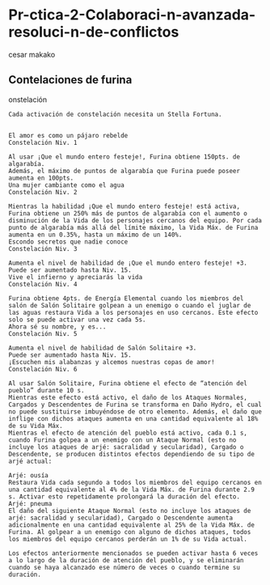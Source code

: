 # Pr-ctica-2-Colaboraci-n-avanzada-resoluci-n-de-conflictos
cesar makako

## Contelaciones de furina


onstelación

    Cada activación de constelación necesita un Stella Fortuna. 


    El amor es como un pájaro rebelde
    Constelación Niv. 1

    Al usar ¡Que el mundo entero festeje!, Furina obtiene 150pts. de algarabía.
    Además, el máximo de puntos de algarabía que Furina puede poseer aumenta en 100pts.
    Una mujer cambiante como el agua
    Constelación Niv. 2

    Mientras la habilidad ¡Que el mundo entero festeje! está activa, Furina obtiene un 250% más de puntos de algarabía con el aumento o disminución de la Vida de los personajes cercanos del equipo. Por cada punto de algarabía más allá del límite máximo, la Vida Máx. de Furina aumenta en un 0.35%, hasta un máximo de un 140%.
    Escondo secretos que nadie conoce
    Constelación Niv. 3

    Aumenta el nivel de habilidad de ¡Que el mundo entero festeje! +3.
    Puede ser aumentado hasta Niv. 15.
    Vive el infierno y apreciarás la vida
    Constelación Niv. 4

    Furina obtiene 4pts. de Energía Elemental cuando los miembros del salón de Salón Solitaire golpean a un enemigo o cuando el juglar de las aguas restaura Vida a los personajes en uso cercanos. Este efecto solo se puede activar una vez cada 5s.
    Ahora sé su nombre, y es...
    Constelación Niv. 5

    Aumenta el nivel de habilidad de Salón Solitaire +3.
    Puede ser aumentado hasta Niv. 15.
    ¡Escuchen mis alabanzas y alcemos nuestras copas de amor!
    Constelación Niv. 6

    Al usar Salón Solitaire, Furina obtiene el efecto de “atención del pueblo” durante 10 s.
    Mientras este efecto está activo, el daño de los Ataques Normales, Cargados y Descendentes de Furina se transforma en Daño Hydro, el cual no puede sustituirse imbuyéndose de otro elemento. Además, el daño que inflige con dichos ataques aumenta en una cantidad equivalente al 18% de su Vida Máx.
    Mientras el efecto de atención del pueblo está activo, cada 0.1 s, cuando Furina golpea a un enemigo con un Ataque Normal (esto no incluye los ataques de arjé: sacralidad y secularidad), Cargado o Descendente, se producen distintos efectos dependiendo de su tipo de arjé actual:

    Arjé: ousía
    Restaura Vida cada segundo a todos los miembros del equipo cercanos en una cantidad equivalente al 4% de la Vida Máx. de Furina durante 2.9 s. Activar esto repetidamente prolongará la duración del efecto.
    Arjé: pneuma
    El daño del siguiente Ataque Normal (esto no incluye los ataques de arjé: sacralidad y secularidad), Cargado o Descendente aumenta adicionalmente en una cantidad equivalente al 25% de la Vida Máx. de Furina. Al golpear a un enemigo con alguno de dichos ataques, todos los miembros del equipo cercanos perderán un 1% de su Vida actual.

    Los efectos anteriormente mencionados se pueden activar hasta 6 veces a lo largo de la duración de atención del pueblo, y se eliminarán cuando se haya alcanzado ese número de veces o cuando termine su duración.


